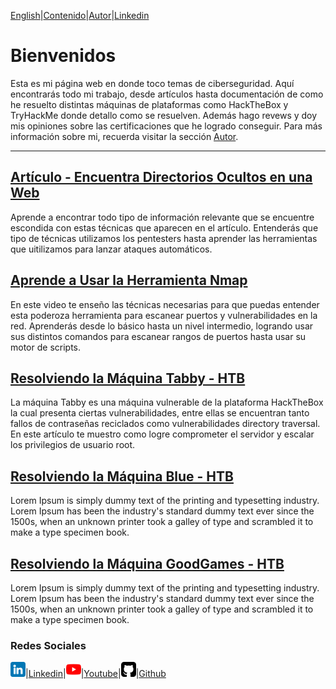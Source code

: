 [English](https://emersontech.github.io/en/index.html)|[Contenido](https://emersontech.github.io/es/nav/page1.html)|[Autor](https://emersontech.github.io/es/nav/about.html)|[Linkedin](https://www.linkedin.com/in/emersontech/)

# Bienvenidos
Esta es mi página web en donde toco temas de ciberseguridad. Aquí encontrarás todo mi trabajo, desde artículos hasta documentación de como he resuelto
distintas máquinas de plataformas como HackTheBox y TryHackMe donde detallo como se resuelven. Además hago revews y doy mis opiniones sobre las certificaciones que he logrado conseguir. Para más información sobre mi, recuerda visitar la sección [Autor](https://emersontech.github.io/nav/about.html).

---------------------------------------------

## [Artículo - Encuentra Directorios Ocultos en una Web](https://emersontech.github.io/posts/tecnicas-enumeracion-de-contenido-web.html)
Aprende a encontrar todo tipo de información relevante que se encuentre escondida con estas técnicas que aparecen en el artículo. Entenderás que tipo de técnicas utilizamos los pentesters hasta aprender las herramientas que uitilizamos para lanzar ataques automáticos.

## [Aprende a Usar la Herramienta Nmap](https://emersontech.github.io/posts/encuentra-vulnerabilidades-en-la-red-tutorial-nmap.html)
En este video te enseño las técnicas necesarias para que puedas entender esta poderoza herramienta para escanear puertos y vulnerabilidades en la red. Aprenderás desde lo básico hasta un nivel intermedio, logrando usar sus distintos comandos para escanear rangos de puertos hasta usar su motor de scripts.

## [Resolviendo la Máquina Tabby - HTB](https://emersontech.github.io/posts/maquina-tabby-htb.html)
La máquina Tabby es una máquina vulnerable de la plataforma HackTheBox la cual presenta ciertas vulnerabilidades, entre ellas se encuentran tanto fallos de contraseñas reciclados como vulnerabilidades directory traversal. En este artículo te muestro como logre comprometer el servidor y escalar los privilegios de usuario root. 

## [Resolviendo la Máquina Blue - HTB](https://emersontech.github.io/posts/maquina-blue-htb.html)
Lorem Ipsum is simply dummy text of the printing and typesetting industry. Lorem Ipsum has been the industry's standard dummy text ever since the 1500s, when an unknown printer took a galley of type and scrambled it to make a type specimen book.

## [Resolviendo la Máquina GoodGames - HTB](https://emersontech.github.io/posts/maquina-goodgames-htb.html)
Lorem Ipsum is simply dummy text of the printing and typesetting industry. Lorem Ipsum has been the industry's standard dummy text ever since the 1500s, when an unknown printer took a galley of type and scrambled it to make a type specimen book. 

### Redes Sociales

![img](/img/linkedin.png)|[Linkedin](https://www.linkedin.com/in/emersontech/)|![img](/img/youtube.png)|[Youtube](https://www.youtube.com/channel/UChNTj2xNpEQiliMv-IJbWvQ)|![img](/img/github.png)|[Github](https://github.com/emersontech)
